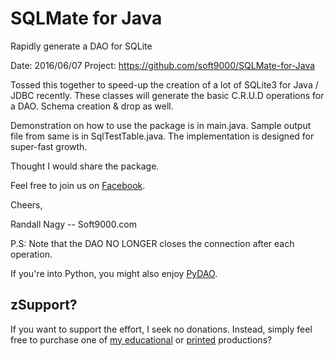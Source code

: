 # SQLMate for Java
Rapidly generate a DAO for SQLite

Date: 2016/06/07
Project: https://github.com/soft9000/SQLMate-for-Java

Tossed this together to speed-up the creation of a lot of SQLite3 for Java / JDBC recently. These classes will generate the basic C.R.U.D 
operations for a DAO. Schema creation & drop as well.

Demonstration on how to use the package is in main.java.
   Sample output file from same is in SqlTestTable.java.
   The implementation is designed for super-fast growth. 

Thought I would share the package. 

Feel free to join us on [Facebook](https://www.facebook.com/randall.nagy).


Cheers,


Randall Nagy
-- Soft9000.com


P.S: Note that the DAO NO LONGER closes the connection after each operation. 

If you're into Python, you might also enjoy [PyDAO](https://github.com/soft9000/PyDAO).

## zSupport?
If you want to support the effort, I seek no donations. Instead, simply feel free to purchase one of [my educational](https://www.udemy.com/user/randallnagy2/) or [printed](https://www.amazon.com/Randall-Nagy/e/B08ZJLH1VN?ref=sr_ntt_srch_lnk_1&qid=1660050704&sr=8-1) productions?
